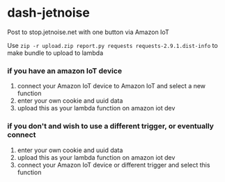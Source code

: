 # dash-jetnoise
Post to stop.jetnoise.net with one button via Amazon IoT

Use ```zip -r upload.zip report.py requests requests-2.9.1.dist-info``` to make bundle to upload to lambda

### if you have an amazon IoT device
1. connect your Amazon IoT device to Amazon IoT and select a new function
2. enter your own cookie and uuid data
3. upload this as your lambda function on amazon iot dev

### if you don't and wish to use a different trigger, or eventually connect
1. enter your own cookie and uuid data
2. upload this as your lambda function on amazon iot dev
3. connect your Amazon IoT device or different trigger and select this function
